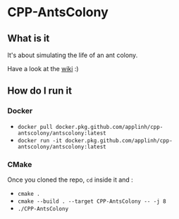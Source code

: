 # CPP-AntsColony

## What is it
It's about simulating the life of an ant colony.

Have a look at the [wiki](https://github.com/AppliNH/CPP-AntsColony/wiki) :)


## How do I run it


### Docker
- `docker pull docker.pkg.github.com/applinh/cpp-antscolony/antscolony:latest`
- `docker run -it docker.pkg.github.com/applinh/cpp-antscolony/antscolony:latest`

### CMake
Once you cloned the repo, `cd` inside it and : 
- `cmake .`
- `cmake --build . --target CPP-AntsColony -- -j 8`
- `./CPP-AntsColony`
